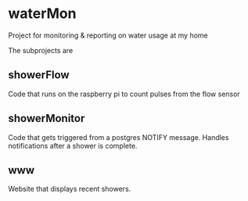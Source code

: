 # waterMon
Project for monitoring &amp; reporting on water usage at my home

The subprojects are

## showerFlow
Code that runs on the raspberry pi to count pulses from the flow sensor

## showerMonitor
Code that gets triggered from a postgres NOTIFY message. Handles notifications after a shower is complete.

## www
Website that displays recent showers.

